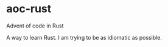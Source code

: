 # aoc-rust
Advent of code in Rust

A way to learn Rust. I am trying to be as idiomatic as possible.

